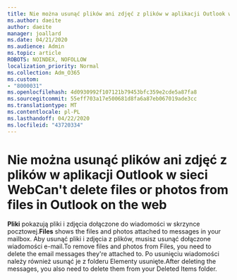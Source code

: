 ```yaml
---
title: Nie można usunąć plików ani zdjęć z plików w aplikacji Outlook w sieci Web
ms.author: daeite
author: daeite
manager: joallard
ms.date: 04/21/2020
ms.audience: Admin
ms.topic: article
ROBOTS: NOINDEX, NOFOLLOW
localization_priority: Normal
ms.collection: Adm_O365
ms.custom:
- "8000031"
ms.openlocfilehash: 4d0930992f107121b79453bfc359e2cde5a87fa8
ms.sourcegitcommit: 55eff703a17e500681d8fa6a87eb067019ade3cc
ms.translationtype: MT
ms.contentlocale: pl-PL
ms.lasthandoff: 04/22/2020
ms.locfileid: "43720334"
---
```

# <a name="cant-delete-files-or-photos-from-files-in-outlook-on-the-web"></a><span data-ttu-id="21b55-102">Nie można usunąć plików ani zdjęć z plików w aplikacji Outlook w sieci Web</span><span class="sxs-lookup"><span data-stu-id="21b55-102">Can't delete files or photos from files in Outlook on the web</span></span>

<span data-ttu-id="21b55-103">**Pliki** pokazują pliki i zdjęcia dołączone do wiadomości w skrzynce pocztowej.</span><span class="sxs-lookup"><span data-stu-id="21b55-103">**Files** shows the files and photos attached to messages in your mailbox.</span></span> <span data-ttu-id="21b55-104">Aby usunąć pliki i zdjęcia z plików, musisz usunąć dołączone wiadomości e-mail.</span><span class="sxs-lookup"><span data-stu-id="21b55-104">To remove files and photos from Files, you need to delete the email messages they're attached to.</span></span> <span data-ttu-id="21b55-105">Po usunięciu wiadomości należy również usunąć je z folderu Elementy usunięte.</span><span class="sxs-lookup"><span data-stu-id="21b55-105">After deleting the messages, you also need to delete them from your Deleted Items folder.</span></span>